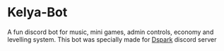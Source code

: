 # Kelya-Bot
A fun discord bot for music, mini games, admin controls, economy and levelling system. This bot was specially made for [Dspark](https://discord.gg/ZTDfhws57e) discord server

